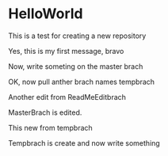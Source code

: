 # HelloWorld
This is a test for creating a new repository

Yes, this is my first message, bravo

Now, write someting on the master brach

OK, now pull anther brach names tempbrach

Another edit from ReadMeEditbrach

MasterBrach is edited.

This new from tempbrach

Tempbrach is create and now write something
 
